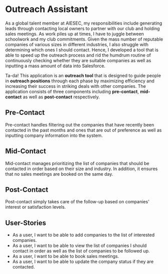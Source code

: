 # Outreach Assistant


As a global talent member at AIESEC, my responsibilities include generating leads through contacting local
owners to partner with our club and holding sales meetings. As work piles up at times, I have to juggle between schoolwork
 and my club commitments. Given the mass number of reputable companies of various sizes in different industries, I also struggle with
determining which ones I should contact. Hence, I developed a tool that is able to 
speed up the outreach process and rid the humdrum routine of continuously checking 
whether they are suitable companies as well as inputting a mass amount of data into Salesforce. 

Ta-da! This application is an **outreach tool** that is designed to guide people in 
**outreach positions** through each phase by maximizing efficiency and increasing their 
success in striking deals with other companies. The application consists of 
three components including **pre-contact**, **mid-contact** as well as **post-contact** respectively. 

## Pre-Contact
Pre-contact handles filtering out the companies that have recently been contacted in
the past months and ones that are out of preference as well as inputting company information into the system.  

## Mid-Contact 
Mid-contact manages prioritizing the list of companies that should be contacted in order based on their size and 
industry. In addition, it ensures that no sales meetings are booked on the same day. 

## Post-Contact
Post-contact simply takes care of the follow-up based on companies' interest or satisfaction levels. 


## User-Stories
- As a user, I want to be able to add companies to the list of interested companies. 
- As a user, I want to be able to view the list of companies I should contact in order as well as the list of companies 
to be followed up. 
- As a user, I want to be able to book sales meetings.
- As a user, I want to be able to update the company status if they are contacted. 



